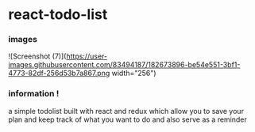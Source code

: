 # react-todo-list

### images
![Screenshot (7)](https://user-images.githubusercontent.com/83494187/182673896-be54e551-3bf1-4773-82df-256d53b7a867.png width="256")


### information !
a simple todolist built with react and redux which allow you to save your plan and keep track of what you want to do and also serve as a reminder
